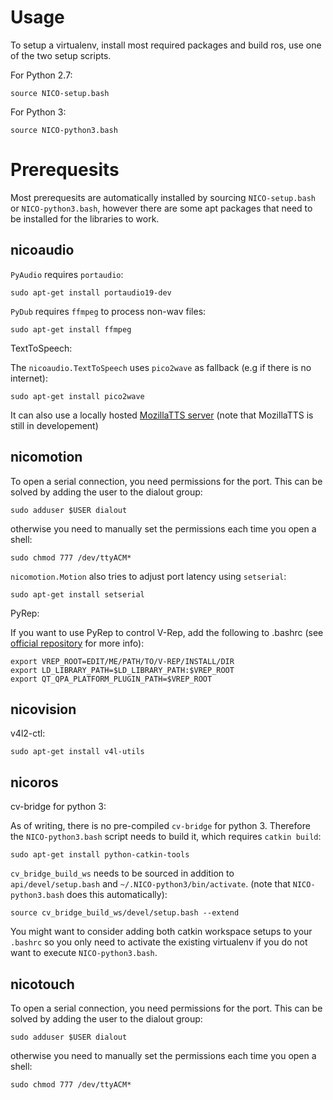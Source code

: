 Usage
===
To setup a virtualenv, install most required packages and build ros, use one of
the two setup scripts.

For Python 2.7:

```source NICO-setup.bash```

For Python 3:

```source NICO-python3.bash```

Prerequesits
===
Most prerequesits are automatically installed by sourcing `NICO-setup.bash` or
`NICO-python3.bash`, however there are some apt packages that need to be
installed for the libraries to work.

nicoaudio
--

`PyAudio` requires `portaudio`:
```
sudo apt-get install portaudio19-dev
```
`PyDub` requires `ffmpeg` to process non-wav files:
```
sudo apt-get install ffmpeg
```
TextToSpeech:

The `nicoaudio.TextToSpeech` uses `pico2wave` as fallback (e.g if there is no internet):
```
sudo apt-get install pico2wave
```
It can also use a locally hosted [MozillaTTS server](https://github.com/mozilla/TTS/tree/master/server) (note that MozillaTTS is still in developement)

nicomotion
--
To open a serial connection, you need permissions for the port. This can be
solved by adding the user to the dialout group:
```
sudo adduser $USER dialout
```
otherwise you need to manually set the permissions each time you open a shell:
```
sudo chmod 777 /dev/ttyACM*
```

`nicomotion.Motion` also tries to adjust port latency using `setserial`:
```
sudo apt-get install setserial
```

PyRep:

If you want to use PyRep to control V-Rep, add the following to .bashrc (see [official repository](https://github.com/stepjam/PyRep) for more info):
```
export VREP_ROOT=EDIT/ME/PATH/TO/V-REP/INSTALL/DIR
export LD_LIBRARY_PATH=$LD_LIBRARY_PATH:$VREP_ROOT
export QT_QPA_PLATFORM_PLUGIN_PATH=$VREP_ROOT
```

nicovision
--

v4l2-ctl:
```
sudo apt-get install v4l-utils
```
nicoros
--

cv-bridge for python 3:

As of writing, there is no pre-compiled `cv-bridge` for python 3. Therefore the
`NICO-python3.bash` script needs to build it, which requires `catkin build`:
```
sudo apt-get install python-catkin-tools
```

`cv_bridge_build_ws` needs to be sourced in addition to `api/devel/setup.bash`
and `~/.NICO-python3/bin/activate`. (note that `NICO-python3.bash` does this automatically):
```
source cv_bridge_build_ws/devel/setup.bash --extend
```

You might want to consider adding both catkin workspace setups to your
`.bashrc` so you only need to activate the existing virtualenv if you do not
want to execute `NICO-python3.bash`.

nicotouch
--
To open a serial connection, you need permissions for the port. This can be
solved by adding the user to the dialout group:
```
sudo adduser $USER dialout
```
otherwise you need to manually set the permissions each time you open a shell:
```
sudo chmod 777 /dev/ttyACM*
```
